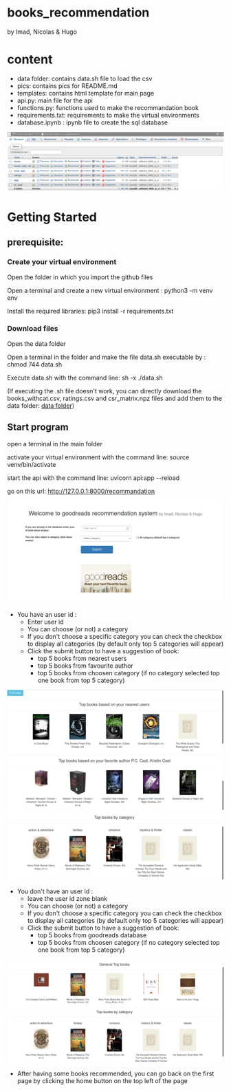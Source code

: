 # books_recommendation
by Imad, Nicolas & Hugo

# content
- data folder: contains data.sh file to load the csv
- pics: contains pics for README.md
- templates: contains html template for main page
- api.py: main file for the api
- functions.py: functions used to make the recommandation book
- requirements.txt: requirements to make the virtual environments
- database.ipynb : ipynb file to create the sql database

<img src="https://github.com/hugaba/books_recommendation/blob/main/pics/sql_database.png">


# Getting Started
## prerequisite:
### Create your virtual environment
Open the folder in which you import the github files

Open a terminal and create a new virtual environment : python3 -m venv env

Install the required libraries: pip3 install -r requirements.txt

### Download files
Open the data folder

Open a terminal in the folder and make the file data.sh executable by : chmod 744 data.sh

Execute data.sh with the command line: sh -x ./data.sh

(If executing the .sh file doesn't work, you can directly download the books_withcat.csv, ratings.csv and csr_matrix.npz files and add them to the data folder: [data folder](https://drive.google.com/drive/folders/1xJYsbrK_x0ATZ6xh6uBakyPnpW-N1MDY?usp=sharing "Drive link"))

## Start program
open a terminal in the main folder

activate your virtual environment with the command line: source venv/bin/activate

start the api with the command line: uvicorn api:app --reload

go on this url: http://127.0.0.1:8000/recommandation

<img src="https://github.com/hugaba/books_recommendation/blob/main/pics/principal.png">

- You have an user id : 
  - Enter user id 
  - You can choose (or not) a category
  - If you don't choose a specific category you can check the checkbox to display all categories (by default only top 5 categories will appear)
  - Click the submit button to have a suggestion of book:
    - top 5 books from nearest users
    - top 5 books from favourite author
    - top 5 books from choosen category (if no category selected top one book from top 5 category)
  
<img src="https://github.com/hugaba/books_recommendation/blob/main/pics/id_nearest_users.png">
<img src="https://github.com/hugaba/books_recommendation/blob/main/pics/id_fav_author.png">
<img src="https://github.com/hugaba/books_recommendation/blob/main/pics/id_top5_cats.png">
  
  
- You don't have an user id :
  - leave the user id zone blank
  - You can choose (or not) a category
  - If you don't choose a specific category you can check the checkbox to display all categories (by default only top 5 categories will appear)
  - Click the submit button to have a suggestion of book:
    - top 5 books from goodreads database
    - top 5 books from choosen category (if no category selected top one book from top 5 category)

<img src="https://github.com/hugaba/books_recommendation/blob/main/pics/general_top5cats.png">

- After having some books recommended, you can go back on the first page by clicking the home button on the top left of the page

